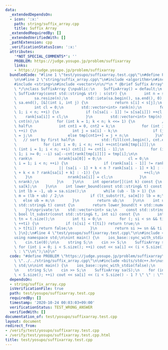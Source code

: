 ```yaml
---
data:
  _extendedDependsOn:
  - icon: ':x:'
    path: string/suffix_array.cpp
    title: Suffix Array
  _extendedRequiredBy: []
  _extendedVerifiedWith: []
  _pathExtension: cpp
  _verificationStatusIcon: ':x:'
  attributes:
    '*NOT_SPECIAL_COMMENTS*': ''
    PROBLEM: https://judge.yosupo.jp/problem/suffixarray
    links:
    - https://judge.yosupo.jp/problem/suffixarray
  bundledCode: "#line 1 \"test/yosupo/suffixarray.test.cpp\"\n#define PROBLEM \"https://judge.yosupo.jp/problem/suffixarray\"\
    \n\n#line 2 \"string/suffix_array.cpp\"\n#include <algorithm>\n#include <limits>\n\
    #include <string>\n#include <vector>\n\n/*\n * @brief Suffix Array\n * @docs docs/string/suffix_array.md\n\
    \ */\nclass SuffixArray {\npublic:\n    SuffixArray() = default;\n    explicit\
    \ SuffixArray(const std::string& str) : s(str) {\n        int n = s.size();\n\
    \        sa.resize(n);\n        std::iota(sa.begin(), sa.end(), 0);\n        std::sort(sa.begin(),\
    \ sa.end(), [&](int i, int j) {\n            return s[i] < s[j];\n        });\n\
    \        int cl = 0;\n        std::vector<int> rank(n);\n        for (int i =\
    \ 1; i < n; ++i) {\n            if (s[sa[i - 1]] != s[sa[i]]) ++cl;\n        \
    \    rank[sa[i]] = cl;\n        }\n        std::vector<int> tmp(n), nrank(n),\
    \ cnt(n);\n        for (int k = 1; k < n; k <<= 1) {\n            // sort by second\
    \ half\n            int cnt1 = 0, cnt2 = k;\n            for (int i = 0; i < n;\
    \ ++i) {\n                int j = sa[i] - k;\n                if (j >= 0) tmp[cnt2++]\
    \ = j;\n                else tmp[cnt1++] = j + n;\n            }\n\n         \
    \   // sort by first half\n            std::fill(cnt.begin(), cnt.end(), 0);\n\
    \            for (int i = 0; i < n; ++i) ++cnt[rank[tmp[i]]];\n            for\
    \ (int i = 1; i < n; ++i) cnt[i] += cnt[i - 1];\n            for (int i = n -\
    \ 1; i >= 0; --i) sa[--cnt[rank[tmp[i]]]] = tmp[i];\n\n            // assign new\
    \ rank\n            nrank[sa[0]] = 0;\n            cl = 0;\n            for (int\
    \ i = 1; i < n; ++i) {\n                if (rank[sa[i - 1]] != rank[sa[i]]\n \
    \                   || (sa[i - 1] + k < n ? rank[sa[i - 1] + k] : -1) != (sa[i]\
    \ + k < n ? rank[sa[i] + k] : -1)) {\n                    ++cl;\n            \
    \    }\n                nrank[sa[i]] = cl;\n            }\n            std::swap(rank,\
    \ nrank);\n        }\n    }\n\n    int operator[](int k) const {\n        return\
    \ sa[k];\n    }\n\n    int lower_bound(const std::string& t) const {\n       \
    \ int lb = -1, ub = sa.size();\n        while (ub - lb > 1) {\n            int\
    \ m = (lb + ub) / 2;\n            if (lt_substr(t, sa[m])) lb = m;\n         \
    \   else ub = m;\n        }\n        return ub;\n    }\n\n    int upper_bound(const\
    \ std::string& t) const {\n        return lower_bound(t + std::numeric_limits<char>::max());\n\
    \    }\n\nprivate:\n    std::vector<int> sa;\n    const std::string s;\n\n   \
    \ bool lt_substr(const std::string& t, int si) const {\n        int sn = s.size(),\
    \ tn = t.size();\n        int ti = 0;\n        for (; si < sn && ti < tn; ++si,\
    \ ++ti) {\n            if (s[si] < t[ti]) return true;\n            if (s[si]\
    \ > t[ti]) return false;\n        }\n        return si >= sn && ti < tn;\n   \
    \ }\n};\n#line 4 \"test/yosupo/suffixarray.test.cpp\"\n\n#include <bits/stdc++.h>\n\
    using namespace std;\n\nint main() {\n    ios_base::sync_with_stdio(false);\n\
    \    cin.tie(0);\n\n    string S;\n    cin >> S;\n    SuffixArray sa(S);\n   \
    \ for (int i = 0; i < S.size(); ++i) cout << sa[i] << (i < S.size() - 1 ? \" \"\
    \ : \"\\n\");\n}\n"
  code: "#define PROBLEM \"https://judge.yosupo.jp/problem/suffixarray\"\n\n#include\
    \ \"../../string/suffix_array.cpp\"\n\n#include <bits/stdc++.h>\nusing namespace\
    \ std;\n\nint main() {\n    ios_base::sync_with_stdio(false);\n    cin.tie(0);\n\
    \n    string S;\n    cin >> S;\n    SuffixArray sa(S);\n    for (int i = 0; i\
    \ < S.size(); ++i) cout << sa[i] << (i < S.size() - 1 ? \" \" : \"\\n\");\n}"
  dependsOn:
  - string/suffix_array.cpp
  isVerificationFile: true
  path: test/yosupo/suffixarray.test.cpp
  requiredBy: []
  timestamp: '2020-10-24 00:03:03+09:00'
  verificationStatus: TEST_WRONG_ANSWER
  verifiedWith: []
documentation_of: test/yosupo/suffixarray.test.cpp
layout: document
redirect_from:
- /verify/test/yosupo/suffixarray.test.cpp
- /verify/test/yosupo/suffixarray.test.cpp.html
title: test/yosupo/suffixarray.test.cpp
---
```

